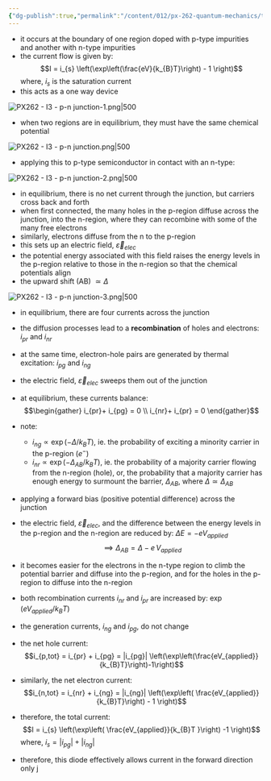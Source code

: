 ```yaml
---
{"dg-publish":true,"permalink":"/content/012/px-262-quantum-mechanics/term-2/l-semiconductors/px-262-l3-p-n-junction/","noteIcon":"1","created":"2025-02-20T10:25:56.633+00:00","updated":"2025-02-25T11:23:31.730+00:00"}
---
```


- it occurs at the boundary of one region doped with p-type impurities and another with n-type impurities
- the current flow is given by: 
$$I = i_{s} \left(\exp\left(\frac{eV}{k_{B}T}\right) - 1 \right)$$
	where, $i_s$ is the saturation current
- this acts as a one way device

![PX262 - I3 - p-n junction-1.png|500](/img/user/pics/PX262%20-%20I3%20-%20p-n%20junction-1.png)

- when two regions are in equilibrium, they must have the same chemical potential

![PX262 - I3 - p-n junction.png|500](/img/user/pics/PX262%20-%20I3%20-%20p-n%20junction.png)

- applying this to p-type semiconductor in contact with an n-type:

![PX262 - I3 - p-n junction-2.png|500](/img/user/pics/PX262%20-%20I3%20-%20p-n%20junction-2.png)

- in equilibrium, there is no net current through the junction, but carriers cross back and forth
- when first connected, the many holes in the p-region diffuse across the junction, into the n-region, where they can recombine with some of the many free electrons
- similarly, electrons diffuse from the n to the p-region
- this sets up an electric field, $\vec \varepsilon_{elec}$
- the potential energy associated with this field raises the energy levels in the p-region relative to those in the n-region so that the chemical potentials align
- the upward shift (AB) $\simeq \Delta$

![PX262 - I3 - p-n junction-3.png|500](/img/user/pics/PX262%20-%20I3%20-%20p-n%20junction-3.png)

- in equilibrium, there are four currents across the junction
- the diffusion processes lead to a **recombination** of holes and electrons: $i_{pr}$ and $i_{nr}$
- at the same time, electron-hole pairs are generated by thermal excitation: $i_{pg}$ and $i_{ng}$
- the electric field, $\vec \varepsilon_{elec}$ sweeps them out of the junction
- at equilibrium, these currents balance:
$$\begin{gather}
i_{pr}+ i_{pg} = 0 \\
i_{nr}+ i_{pr} = 0
\end{gather}$$
- note: 
	- $i_{ng} \propto \exp(-\Delta/k_{B}T)$, ie. the probability of exciting a minority carrier in the p-region ($e^{-}$)
	- $i_{nr} \propto \exp(-\Delta_{AB}/k_{B}T)$, ie. the probability of a majority carrier flowing from the n-region (hole), or, the probability that a majority carrier has enough energy to surmount the barrier, $\Delta_{AB}$, where $\Delta \simeq \Delta_{AB}$

- applying a forward bias (positive potential difference) across the junction
- the electric field, $\vec\varepsilon_{elec}$, and the difference between the energy levels in the p-region and the n-region are reduced by: $\Delta E = - e V_{applied}$
$$\implies \Delta_{AB} = \Delta - e \, V_{applied}$$
- it becomes easier for the electrons in the n-type region to climb the potential barrier and diffuse into the p-region, and for the holes in the p-region to diffuse into the n-region
- both recombination currents $i_{nr}$ and $i_{pr}$ are increased by: $\exp(eV_{applied}/k_{B}T)$
- the generation currents, $i_{ng}$ and $i_{pg}$, do not change
- the net hole current:
$$i_{p,tot} = i_{pr} + i_{pg} = |i_{pg}| \left(\exp\left(\frac{eV_{applied}}{k_{B}T}\right)-1\right)$$
- similarly, the net electron current:
$$i_{n,tot} = i_{nr} + i_{ng} = |i_{ng}| \left(\exp\left( \frac{eV_{applied}}{k_{B}T}\right) - 1 \right)$$
- therefore, the total current:
$$I = i_{s} \left(\exp\left( \frac{eV_{applied}}{k_{B}T }\right) -1 \right)$$
	where, $i_{s} = |i_{pg}| + |i_{ng}|$

- therefore, this diode effectively allows current in the forward direction only
j